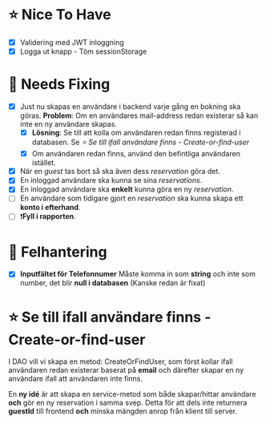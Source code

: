 # :star: Nice To Have

- [x] Validering med JWT inloggning
- [x] Logga ut knapp - Töm sessionStorage

# :hammer: Needs Fixing

- [x] Just nu skapas en användare i backend varje gång en bokning ska göras. **Problem**: Om en användares mail-address redan existerar så kan inte en ny användare skapas.
    - [x] **Lösning**: Se till att kolla om användaren redan finns registerad i databasen. Se *:star: Se till ifall användare finns - Create-or-find-user*
    - [x] Om användaren redan finns, använd den befintliga användaren istället.
- [x] När en *guest* tas bort så ska även dess *reservation* göra det.
- [x] En inloggad användare ska kunna se sina *reservations*.
- [x] En inloggad användare ska **enkelt** kunna göra en ny *reservation*.
- [ ] En användare som tidigare gjort en *reservation* ska kunna skapa ett **konto i efterhand**.
- [ ] :exclamation:**Fyll i rapporten**.

# :red_circle: Felhantering

- [x] **Inputfältet för Telefonnumer** Måste komma in som **string** och inte som number, det blir **null i databasen** (Kanske redan är fixat)

# :star: Se till ifall användare finns - Create-or-find-user

I DAO vill vi skapa en metod: CreateOrFindUser, som först kollar ifall användaren redan existerar baserat på **email** och därefter skapar en ny användare ifall att användaren inte finns.

En **ny idé** är att skapa en service-metod som både skapar/hittar användare **och** gör en ny reservation i samma svep. Detta för att dels inte returnera **guestId** till frontend **och** minska mängden anrop från klient till server.